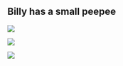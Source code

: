## Billy has a small peepee




![](https://drive.google.com/file/d/1OynXekbVPKdGicsQ7SSyJwcFquoYE4Ta/view?usp=sharing)

![](https://freepngimg.com/thumb/wreck_it_ralph/30791-1-wreck-it-ralph-hd.png)

![](https://media.tenor.com/images/d55a83e9abb508b54415a8672e0da24c/tenor.gif)

